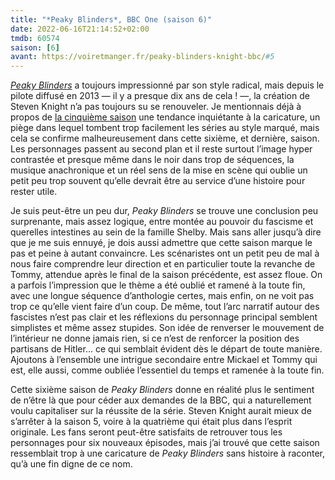 ```yaml
---
title: "*Peaky Blinders*, BBC One (saison 6)"
date: 2022-06-16T21:14:52+02:00
tmdb: 60574 
saison: [6]
avant: https://voiretmanger.fr/peaky-blinders-knight-bbc/#5
---
```


[*Peaky Blinders*](https://voiretmanger.fr/peaky-blinders-knight-bbc/) a toujours impressionné par son style radical, mais depuis le pilote diffusé en 2013 — il y a presque dix ans de cela ! —, la création de Steven Knight n’a pas toujours su se renouveler. Je mentionnais déjà à propos de [la cinquième saison](https://voiretmanger.fr/peaky-blinders-knight-bbc/#5) une tendance inquiétante à la caricature, un piège dans lequel tombent trop facilement les séries au style marqué, mais cela se confirme malheureusement dans cette sixième, et dernière, saison. Les personnages passent au second plan et il reste surtout l’image hyper contrastée et presque même dans le noir dans trop de séquences, la musique anachronique et un réel sens de la mise en scène qui oublie un petit peu trop souvent qu’elle devrait être au service d’une histoire pour rester utile.

Je suis peut-être un peu dur, *Peaky Blinders* se trouve une conclusion peu surprenante, mais assez logique, entre montée au pouvoir du fascisme et querelles intestines au sein de la famille Shelby. Mais sans aller jusqu’à dire que je me suis ennuyé, je dois aussi admettre que cette saison marque le pas et peine à autant convaincre. Les scénaristes ont un petit peu de mal à nous faire comprendre leur direction et en particulier toute la revanche de Tommy, attendue après le final de la saison précédente, est assez floue. On a parfois l’impression que le thème a été oublié et ramené à la toute fin, avec une longue séquence d’anthologie certes, mais enfin, on ne voit pas trop ce qu’elle vient faire d’un coup. De même, tout l’arc narratif autour des fascistes n’est pas clair et les réflexions du personnage principal semblent simplistes et même assez stupides. Son idée de renverser le mouvement de l’intérieur ne donne jamais rien, si ce n’est de renforcer la position des partisans de Hitler… ce qui semblait évident dès le départ de toute manière. Ajoutons à l’ensemble une intrigue secondaire entre Mickael et Tommy qui est, elle aussi, comme oubliée l’essentiel du temps et ramenée à la toute fin.

Cette sixième saison de *Peaky Blinders* donne en réalité plus le sentiment de n’être là que pour céder aux demandes de la BBC, qui a naturellement voulu capitaliser sur la réussite de la série. Steven Knight aurait mieux de s’arrêter à la saison 5, voire à la quatrième qui était plus dans l’esprit originale. Les fans seront peut-être satisfaits de retrouver tous les personnages pour six nouveaux épisodes, mais j’ai trouvé que cette saison ressemblait trop à une caricature de *Peaky Blinders* sans histoire à raconter, qu’à une fin digne de ce nom.